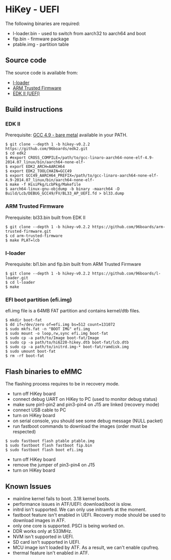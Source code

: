 # HiKey - UEFI

The following binaries are required:
* l-loader.bin - used to switch from aarch32 to aarch64 and boot
* fip.bin - firmware package
* ptable.img  - partition table

## Source code

The source code is available from:
* [l-loader](https://github.com/96boards/l-loader)
* [ARM Trusted Firmware](https://github.com/96boards/arm-trusted-firmware)
* [EDK II (UEFI)](https://github.com/96boards/edk2)

## Build instructions

### EDK II

Prerequisite: [GCC 4.9 - bare metal](http://releases.linaro.org/14.09/components/toolchain/binaries/gcc-linaro-aarch64-none-elf-4.9-2014.09_linux.tar.xz) available in your PATH.
```shell
$ git clone --depth 1 -b hikey-v0.2.2 https://github.com/96boards/edk2.git
$ cd edk2
$ #export CROSS_COMPILE=/path/to/gcc-linaro-aarch64-none-elf-4.9-2014.07_linux/bin/aarch64-none-elf-
$ export EDK2_ARCH=AARCH64
$ export EDK2_TOOLCHAIN=GCC49
$ export GCC49_AARCH64_PREFIX=/path/to/gcc-linaro-aarch64-none-elf-4.9-2014.07_linux/bin/aarch64-none-elf-
$ make -f HisiPkg/LcbPkg/Makefile
$ aarch64-linux-gnu-objdump -b binary -maarch64 -D Build/Lcb/DEBUG_GCC49/FV/BL33_AP_UEFI.fd > bl33.dump
```
### ARM Trusted Firmware

Prerequisite: bl33.bin built from EDK II
```shell
$ git clone --depth 1 -b hikey-v0.2.2 https://github.com/96boards/arm-trusted-firmware.git
$ cd arm-trusted-firmware
$ make PLAT=lcb
```
### l-loader

Prerequisite: bl1.bin and fip.bin built from ARM Trusted Firmware
```shell
$ git clone --depth 1 -b hikey-v0.2.2 https://github.com/96boards/l-loader.git
$ cd l-loader
$ make
```
### EFI boot partition (efi.img)

efi.img file is a 64MB FAT partition and contains kernel/dtb files.
```shell
$ mkdir boot-fat
$ dd if=/dev/zero of=efi.img bs=512 count=131072
$ sudo mkfs.fat -n "BOOT IMG" efi.img
$ sudo mount -o loop,rw,sync efi.img boot-fat
$ sudo cp -a path/to/Image boot-fat/Image
$ sudo cp -a path/to/hi6220-hikey.dtb boot-fat/lcb.dtb
$ sudo cp -a path/to/initrd.img-* boot-fat/ramdisk.img
$ sudo umount boot-fat
$ rm -rf boot-fat
```
## Flash binaries to eMMC

The flashing process requires to be in recovery mode.

* turn off HiKey board
* connect debug UART on HiKey to PC (used to monitor debug status)
* make sure pin1-pin2 and pin3-pin4 on J15 are linked (recovery mode)
* connect USB cable to PC
* turn on HiKey board
* on serial console, you should see some debug message (NULL packet)
* run fastboot commands to download the images (order must be respected)
```shell
$ sudo fastboot flash ptable ptable.img
$ sudo fastboot flash fastboot fip.bin
$ sudo fastboot flash boot efi.img
```
* turn off HiKey board
* remove the jumper of pin3-pin4 on J15
* turn on HiKey board

## Known Issues

* mainline kernel fails to boot. 3.18 kernel boots.
* performance issues in ATF/UEFI: download/boot is slow.
* initrd isn't supported. We can only use initramfs at the moment.
* fastboot feature isn't enabled in UEFI. Recovery mode should be used to download images in ATF.
* only one core is supported. PSCI is being worked on.
* DDR works only at 533MHz.
* NVM isn't supported in UEFI.
* SD card isn't supported in UEFI.
* MCU image isn't loaded by ATF. As a result, we can't enable cpufreq.
* thermal feature isn't enabled in ATF.
